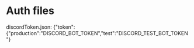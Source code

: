 # Auth files

discordToken.json: {"token":{"production":"DISCORD_BOT_TOKEN","test":"DISCORD_TEST_BOT_TOKEN"}